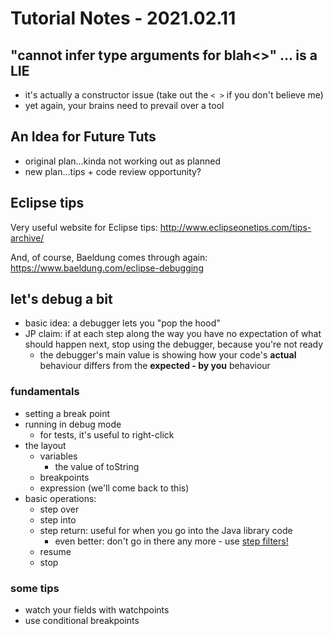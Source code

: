 # Tutorial Notes - 2021.02.11

## "cannot infer type arguments for blah<>" ... is a LIE

- it's actually a constructor issue (take out the `< >` if you don't believe me)
- yet again, your brains need to prevail over a tool
  
## An Idea for Future Tuts

- original plan...kinda not working out as planned
- new plan...tips + code review opportunity? 


## Eclipse tips

Very useful website for Eclipse tips: http://www.eclipseonetips.com/tips-archive/

And, of course, Baeldung comes through again: https://www.baeldung.com/eclipse-debugging

## let's debug a bit

- basic idea: a debugger lets you "pop the hood"
- JP claim: if at each step along the way you have no expectation of what should happen next, stop using the debugger, because you're not ready
  - the debugger's main value is showing how your code's **actual** behaviour differs from the **expected - by you** behaviour

### fundamentals

  - setting a break point
  - running in debug mode
    - for tests, it's useful to right-click
  - the layout
    - variables
      - the value of toString
    - breakpoints
    - expression (we'll come back to this)
  - basic operations:
    - step over
    - step into
    - step return: useful for when you go into the Java library code
      - even better: don't go in there any more - use [step filters!](http://www.eclipseonetips.com/2011/06/29/skip-over-certain-classes-when-using-step-into-in-eclipses-debugger/)
    - resume
    - stop

### some tips

- watch your fields with watchpoints
- use conditional breakpoints